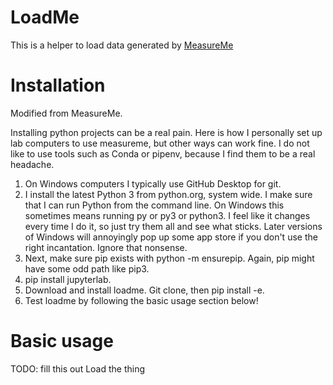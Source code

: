 # LoadMe
This is a helper to load data generated by [MeasureMe](https://github.com/spxtr/measureme)

# Installation
Modified from MeasureMe.

Installing python projects can be a real pain. Here is how I personally set up lab computers to use measureme, but other ways can work fine. I do not like to use tools such as Conda or pipenv, because I find them to be a real headache.

1. On Windows computers I typically use GitHub Desktop for git.
2. I install the latest Python 3 from python.org, system wide. I make sure that I can run Python from the command line. On Windows this sometimes means running py or py3 or python3. I feel like it changes every time I do it, so just try them all and see what sticks. Later versions of Windows will annoyingly pop up some app store if you don't use the right incantation. Ignore that nonsense.
3. Next, make sure pip exists with python -m ensurepip. Again, pip might have some odd path like pip3.
4. pip install jupyterlab.
5. Download and install loadme. Git clone, then pip install -e.
6. Test loadme by following the basic usage section below!

# Basic usage
TODO: fill this out
Load the thing
